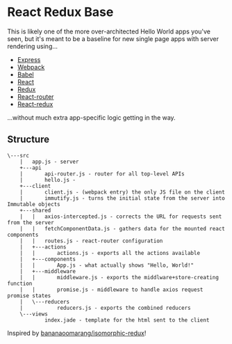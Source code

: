 # React Redux Base

This is likely one of the more over-architected Hello World apps you've seen, but it's meant to be a baseline for new single page apps with server rendering using...

* [Express](http://expressjs.com/)
* [Webpack](https://webpack.github.io/)
* [Babel](https://babeljs.io/)
* [React](https://facebook.github.io/react/)
* [Redux](https://github.com/rackt/redux)
* [React-router](https://github.com/rackt/react-router)
* [React-redux](https://github.com/rackt/react-redux)

...without much extra app-specific logic getting in the way.

## Structure

    \---src
        |   app.js - server
        +---api
        |       api-router.js - router for all top-level APIs
        |       hello.js - 
        +---client
        |       client.js - (webpack entry) the only JS file on the client
        |       immutify.js - turns the initial state from the server into Immutable objects
        +---shared
        |   |   axios-intercepted.js - corrects the URL for requests sent from the server
        |   |   fetchComponentData.js - gathers data for the mounted react components
        |   |   routes.js - react-router configuration
        |   +---actions
        |   |       actions.js - exports all the actions available
        |   +---components
        |   |       App.js - what actually shows "Hello, World!"
        |   +---middleware
        |   |       middleware.js - exports the middlware+store-creating function
        |   |       promise.js - middleware to handle axios request promise states
        |   \---reducers
        |           reducers.js - exports the combined reducers
        \---views
                index.jade - template for the html sent to the client

Inspired by [bananaoomarang/isomorphic-redux](https://github.com/bananaoomarang/isomorphic-redux)!